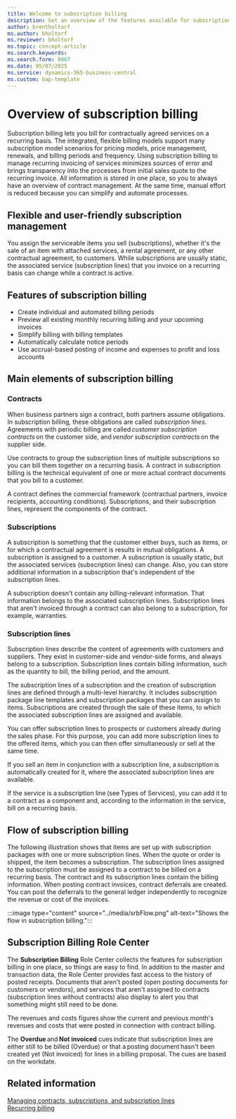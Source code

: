 ```yaml
---
title: Welcome to subscription billing 
description: Get an overview of the features available for subscription billing.
author: brentholtorf
ms.author: bholtorf
ms.reviewer: bholtorf
ms.topic: concept-article
ms.search.keywords: 
ms.search.form: 8067
ms.date: 05/07/2025
ms.service: dynamics-365-business-central
ms.custom: bap-template
---
```


# Overview of subscription billing

Subscription billing lets you bill for contractually agreed services on a recurring basis. The integrated, flexible billing models support many subscription model scenarios for pricing models, price management, renewals, and billing periods and frequency. Using subscription billing to manage recurring invoicing of services minimizes sources of error and brings transparency into the processes from initial sales quote to the recurring invoice. All information is stored in one place, so you to always have an overview of contract management. At the same time, manual effort is reduced because you can simplify and automate processes.  

## Flexible and user-friendly subscription management

You assign the serviceable items you sell (subscriptions), whether it's the sale of an item with attached services, a rental agreement, or any other contractual agreement, to customers. While subscriptions are usually static, the associated service (subscription lines) that you invoice on a recurring basis can change while a contract is active.

## Features of subscription billing

* Create individual and automated billing periods
* Preview all existing monthly recurring billing and your upcoming invoices
* Simplify billing with billing templates
* Automatically calculate notice periods
* Use accrual-based posting of income and expenses to profit and loss accounts

## Main elements of subscription billing 

### Contracts​

When business partners sign a contract, both partners assume obligations. In subscription billing, these obligations are called *subscription lines*. Agreements with periodic billing are called *customer subscription contracts* on the customer side, and *vendor subscription contracts* on the supplier side.

Use contracts to group the subscription lines of multiple subscriptions so you can bill them together on a recurring basis. A contract in subscription billing is the technical equivalent of one or more actual contract documents that you bill to a customer.

A contract defines the commercial framework (contractual partners, invoice recipients, accounting conditions). Subscriptions, and their subscription lines, represent the components of the contract.

### Subscriptions

A subscription is something that the customer either buys, such as items, or for which a contractual agreement is results in mutual obligations. A subscription is assigned to a customer. A subscription is usually static, but the associated services (subscription lines) can change. Also, you can store additional information in a subscription that's independent of the subscription lines.

A subscription doesn't contain any billing-relevant information. That information belongs to the associated subscription lines. Subscription lines that aren't invoiced through a contract can also belong to a subscription, for example, warranties.

### Subscription lines​

Subscription lines describe the content of agreements with customers and suppliers. They exist in customer-side and vendor-side forms, and always belong to a subscription. Subscription lines contain billing information, such as the quantity to bill, the billing period, and the amount.

The subscription lines of a subscription and the creation of subscription lines are defined through a multi-level hierarchy. It includes subscription package line templates and subscription packages that you can assign to items. Subscriptions are created through the sale of these items, to which the associated subscription lines are assigned and available.

You can offer subscription lines to prospects or customers already during the sales phase. For this purpose, you can add more subscription lines to the offered items, which you can then offer simultaneously or sell at the same time.

If you sell an item in conjunction with a subscription line, a subscription is automatically created for it, where the associated subscription lines are available.

If the service is a subscription line (see Types of Services), you can add it to a contract as a component and, according to the information in the service, bill on a recurring basis.

## Flow of subscription billing​

The following illustration shows that items are set up with subscription packages with one or more subscription lines. When the quote or order is shipped, the item becomes a subscription. The subscription lines assigned to the subscription must be assigned to a contract to be billed on a recurring basis. The contract and its subscription lines contain the billing information. When posting contract invoices, contract deferrals are created. You can post the deferrals to the general ledger independently to recognize the revenue or cost of the invoices.

:::image type="content" source="../media/srbFlow.png" alt-text="Shows the flow in subscription billing.":::

## Subscription Billing Role Center​

The **Subscription Billing** Role Center collects the features for subscription billing in one place, so things are easy to find. In addition to the master and transaction data, the Role Center provides fast access to the history of posted receipts. Documents that aren't posted (open posting documents for customers or vendors), and services that aren't assigned to contracts (subscription lines without contracts) also display to alert you that something might still need to be done.

The revenues and costs figures show the current and previous month's revenues and costs that were posted in connection with contract billing.

The **Overdue** and **Not invoiced** cues indicate that subscription lines are either still to be billed (Overdue) or that a posting document hasn't been created yet (Not invoiced) for lines in a billing proposal. The cues are based on the workdate.

## Related information

[Managing contracts, subscriptions, and subscription lines](working-with-contracts/contracts-services-mgmt.md)  
[Recurring billing](recurring-billing.md)  
